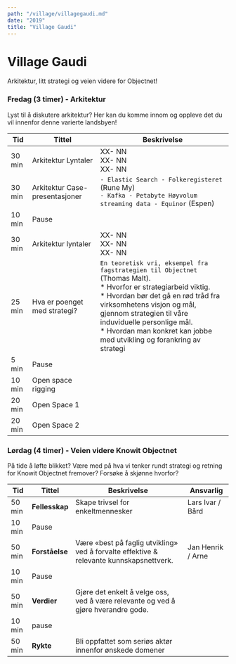 ```yaml
---
path: "/village/villagegaudi.md"
date: "2019"
title: "Village Gaudi"
---
```

# Village Gaudi

Arkitektur, litt strategi og veien videre for Objectnet!


### Fredag (3 timer) - Arkitektur

Lyst til å diskutere arkitektur? Her kan du komme innom og oppleve det du vil innenfor denne varierte landsbyen!

| Tid | Tittel | Beskrivelse | 
| ------ | ------ | ------ |
| 30 min | Arkitektur Lyntaler | XX- NN <br> XX- NN <br> XX- NN <br> |
| 30 min | Arkitektur Case-presentasjoner | `- Elastic Search - Folkeregisteret` (Rune My) <br> `- Kafka - Petabyte Høyvolum streaming data - Equinor` (Espen) |
| 10 min | Pause |
| 30 min | Arkitektur lyntaler | XX- NN <br> XX- NN <br> XX- NN <br> |
| 25 min | Hva er poenget med strategi? | `En teoretisk vri, eksempel fra fagstrategien til Objectnet` (Thomas Malt). <br> * Hvorfor er strategiarbeid viktig. <br> * Hvordan bør det gå en rød tråd fra virksomhetens visjon og mål, gjennom strategien til våre induviduelle personlige mål. <br> * Hvordan man konkret kan jobbe med utvikling og forankring av strategi |
| 5 min | Pause |
| 10 min | Open space rigging |
| 20 min | Open Space 1 |
| 20 min | Open Space 2 |

### Lørdag (4 timer) - Veien videre Knowit Objectnet
På tide å løfte blikket? Være med på hva vi tenker rundt strategi og retning for Knowit Objectnet fremover? Forsøke å skjønne hvorfor?

| Tid | Tittel | Beskrivelse | Ansvarlig |
| ------ | ------ | ------ | ------ |
| 50 min | **Fellesskap** | Skape trivsel for enkeltmennesker | Lars Ivar / Bård |
| 10 min | Pause | | |
| 50 min | **Forståelse** | Være «best på faglig utvikling» ved å forvalte effektive & relevante kunnskapsnettverk. | Jan Henrik / Arne |
| 10 min | Pause | | |
| 50 min | **Verdier** | Gjøre det enkelt å velge oss, ved å være relevante og ved å gjøre hverandre gode. | |
| 10 min | pause | | |
| 50 min | **Rykte** | Bli oppfattet som seriøs aktør innenfor ønskede domener | |